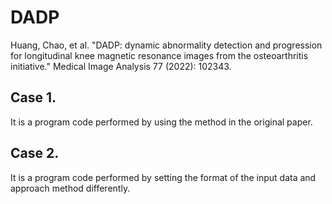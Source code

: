 # DADP
Huang, Chao, et al. "DADP: dynamic abnormality detection and progression for longitudinal knee magnetic resonance images from the osteoarthritis initiative." Medical Image Analysis 77 (2022): 102343.



## Case 1.
It is a program code performed by using the method in the original paper.


## Case 2.
It is a program code performed by setting the format of the input data and approach method differently.
